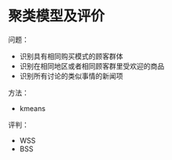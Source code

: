 # 聚类模型及评价

问题：

- 识别具有相同购买模式的顾客群体
- 识别在相同地区或者相同顾客群里受欢迎的商品
- 识别所有讨论的类似事情的新闻项

方法：
- kmeans

评判：
- WSS
- BSS
